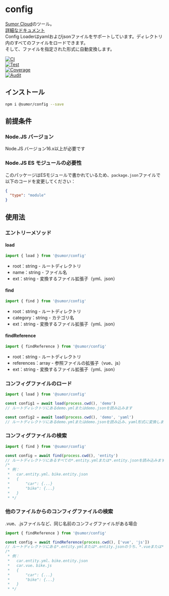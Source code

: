 # config

[Sumor Cloud](https://sumor.cloud)のツール。  
[詳細なドキュメント](https://sumor.cloud/config)  
Config Loaderはyamlおよびjsonファイルをサポートしています。ディレクトリ内のすべてのファイルをロードできます。  
そして、ファイルを指定された形式に自動変換します。

[![CI](https://github.com/sumor-cloud/config/actions/workflows/ci.yml/badge.svg)](https://github.com/sumor-cloud/config/actions/workflows/ci.yml)  
[![Test](https://github.com/sumor-cloud/config/actions/workflows/ut.yml/badge.svg)](https://github.com/sumor-cloud/config/actions/workflows/ut.yml)  
[![Coverage](https://github.com/sumor-cloud/config/actions/workflows/coverage.yml/badge.svg)](https://github.com/sumor-cloud/config/actions/workflows/coverage.yml)  
[![Audit](https://github.com/sumor-cloud/config/actions/workflows/audit.yml/badge.svg)](https://github.com/sumor-cloud/config/actions/workflows/audit.yml)

## インストール

```bash
npm i @sumor/config --save
```

## 前提条件

### Node.JS バージョン

Node.JS バージョン16.x以上が必要です

### Node.JS ES モジュールの必要性

このパッケージはESモジュールで書かれているため、`package.json`ファイルで以下のコードを変更してください：

```json
{
  "type": "module"
}
```

## 使用法

### エントリーメソッド

#### load

```js
import { load } from '@sumor/config'
```

- root：string - ルートディレクトリ
- name：string - ファイル名
- ext：string - 変換するファイル拡張子（yml、json）

#### find

```js
import { find } from '@sumor/config'
```

- root：string - ルートディレクトリ
- category：string - カテゴリ名
- ext：string - 変換するファイル拡張子（yml、json）

#### findReference

```js
import { findReference } from '@sumor/config'
```

- root：string - ルートディレクトリ
- references：array - 参照ファイルの拡張子（vue、js）
- ext：string - 変換するファイル拡張子（yml、json）

### コンフィグファイルのロード

```javascript
import { load } from '@sumor/config'

const config1 = await load(process.cwd(), 'demo')
// ルートディレクトリにあるdemo.ymlまたはdemo.jsonを読み込みます

const config2 = await load(process.cwd(), 'demo', 'yaml')
// ルートディレクトリにあるdemo.ymlまたはdemo.jsonを読み込み、yaml形式に変換します
```

### コンフィグファイルの検索

```javascript
import { find } from '@sumor/config'

const config = await find(process.cwd(), 'entity')
// ルートディレクトリにあるすべての*.entity.ymlまたは*.entity.jsonを読み込みます
/*
 * 例：
 *   car.entity.yml、bike.entity.json
 *   {
 *       "car": {...}
 *       "bike": {...}
 *   }
 * */
```

### 他のファイルからのコンフィグファイルの検索

.vue、.jsファイルなど、同じ名前のコンフィグファイルがある場合

```javascript
import { findReference } from '@sumor/config'

const config = await findReference(process.cwd(), ['vue', 'js'])
// ルートディレクトリにある*.entity.ymlまたは*.entity.jsonのうち、*.vueまたは*.jsと同じ名前のファイルをすべて読み込みます
/*
 * 例：
 *   car.entity.yml、bike.entity.json
 *   car.vue、bike.js
 *   {
 *       "car": {...}
 *       "bike": {...}
 *   }
 * */
```
